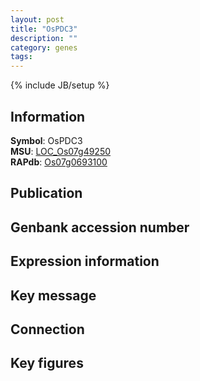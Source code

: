 ```yaml
---
layout: post
title: "OsPDC3"
description: ""
category: genes
tags: 
---
```

{% include JB/setup %}

## Information
__Symbol__: OsPDC3  
__MSU__: [LOC_Os07g49250](http://rice.plantbiology.msu.edu/cgi-bin/ORF_infopage.cgi?orf=LOC_Os07g49250)  
__RAPdb__: [Os07g0693100](http://rapdb.dna.affrc.go.jp/viewer/gbrowse_details/irgsp1?name=Os07g0693100)  

## Publication

## Genbank accession number

## Expression information

## Key message

## Connection

## Key figures


